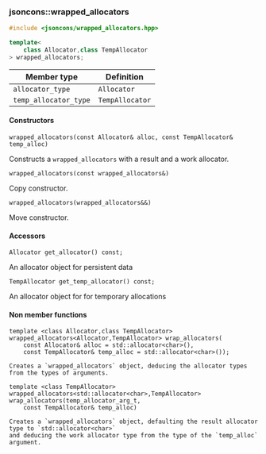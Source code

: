 ### jsoncons::wrapped_allocators

```cpp
#include <jsoncons/wrapped_allocators.hpp>

template< 
    class Allocator,class TempAllocator
> wrapped_allocators;
```

Member type                         |Definition
------------------------------------|------------------------------
`allocator_type`|`Allocator`
`temp_allocator_type`|`TempAllocator`

#### Constructors

    wrapped_allocators(const Allocator& alloc, const TempAllocator& temp_alloc)
Constructs a `wrapped_allocators` with a result and a work allocator. 

    wrapped_allocators(const wrapped_allocators&)
Copy constructor. 

    wrapped_allocators(wrapped_allocators&&)
Move constructor. 

#### Accessors

    Allocator get_allocator() const;
An allocator object for persistent data

    TempAllocator get_temp_allocator() const;
An allocator object for for temporary allocations

#### Non member functions

    template <class Allocator,class TempAllocator>
    wrapped_allocators<Allocator,TempAllocator> wrap_allocators(
        const Allocator& alloc = std::allocator<char>(), 
        const TempAllocator& temp_alloc = std::allocator<char>());

    Creates a `wrapped_allocators` object, deducing the allocator types from the types of arguments.

    template <class TempAllocator>
    wrapped_allocators<std::allocator<char>,TempAllocator> wrap_allocators(temp_allocator_arg_t, 
        const TempAllocator& temp_alloc)

    Creates a `wrapped_allocators` object, defaulting the result allocator type to `std::allocator<char>`
    and deducing the work allocator type from the type of the `temp_alloc` argument.


